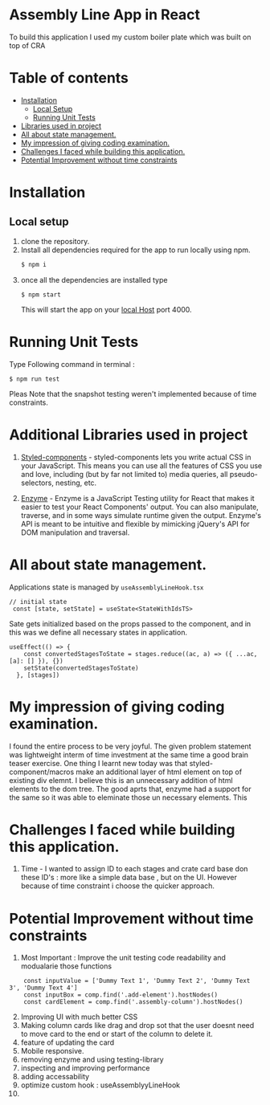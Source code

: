 # Assembly Line App in React

To build this application I used my custom boiler plate which was built on top of CRA

# Table of contents

<!--ts-->

- [Installation](#Installation)
  - [Local Setup](#local-setup)
  - [Running Unit Tests](#running-unit-tests)
- [Libraries used in project](#additional-libraries-used-in-project)
- [All about state management.](#stdin)
- [My impression of giving coding examination.](#stdin)
- [Challenges I faced while building this application.](#stdin)
- [Potential Improvement without time constraints](#stdin)
<!--te-->

# Installation

## Local setup

1. clone the repository.
2. Install all dependencies required for the app to run locally using npm.
   ```bash
   $ npm i
   ```
3. once all the dependencies are installed type
   ```
   $ npm start
   ```
   This will start the app on your [local Host](http://localhost:4000/) port 4000.

# Running Unit Tests

Type Following command in terminal :

    $ npm run test

Pleas Note that the snapshot testing weren't implemented because of time constraints.

# Additional Libraries used in project

1. [Styled-components](https://styled-components.com/) - styled-components lets you write actual CSS in your JavaScript. This means you can use all the features of CSS you use and love, including (but by far not limited to) media queries, all pseudo-selectors, nesting, etc.

2. [Enzyme](https://enzymejs.github.io/enzyme/) - Enzyme is a JavaScript Testing utility for React that makes it easier to test your React Components' output. You can also manipulate, traverse, and in some ways simulate runtime given the output.
   Enzyme's API is meant to be intuitive and flexible by mimicking jQuery's API for DOM manipulation and traversal.

# All about state management.

Applications state is managed by `useAssemblyLineHook.tsx`

```
// initial state
 const [state, setState] = useState<StateWithIdsTS>
```

Sate gets initialized based on the props passed to the component, and in this was we define all necessary states in application.

```
useEffect(() => {
    const convertedStagesToState = stages.reduce((ac, a) => ({ ...ac, [a]: [] }), {})
    setState(convertedStagesToState)
  }, [stages])
```

# My impression of giving coding examination.

I found the entire process to be very joyful. The given problem statement was lightweight interm of time investment at the same time a good brain teaser exercise. One thing I learnt new today was that styled-component/macros make an additional layer of html element on top of existing div elemnt. I believe this is an unnecessary addition of html elements to the dom tree. The good aprts that, enzyme had a support for the same so it was able to eleminate those un necessary elements. This

# Challenges I faced while building this application.

1. Time - I wanted to assign ID to each stages and crate card base don these ID's : more like a simple data base , but on the UI. However because of time constraint i choose the quicker approach.

# Potential Improvement without time constraints

1. Most Important : Improve the unit testing code readability and modualarie those functions

```
    const inputValue = ['Dummy Text 1', 'Dummy Text 2', 'Dummy Text 3', 'Dummy Text 4']
    const inputBox = comp.find('.add-element').hostNodes()
    const cardElement = comp.find('.assembly-column').hostNodes()
```

2. Improving UI with much better CSS
3. Making column cards like drag and drop sot that the user doesnt need to move card to the end or start of the column to delete it.
4. feature of updating the card
5. Mobile responsive.
6. removing enzyme and using testing-library
7. inspecting and improving performance
8. adding accessability
9. optimize custom hook : useAssemblyyLineHook
10.
